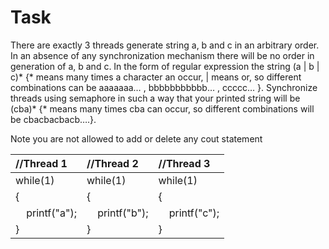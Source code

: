 # Task
There are exactly 3 threads generate string a, b and c in an arbitrary order. In an absence of any
synchronization mechanism there will be no order in generation of a, b and c. In the form of regular
expression the string (a | b | c)* {* means many times a character an occur, | means or, so different
combinations can be aaaaaaa… , bbbbbbbbbbb… , ccccc… }. Synchronize threads using semaphore in
such a way that your printed string will be (cba)* {* means many times cba can occur, so different
combinations will be cbacbacbacb….}.

Note you are not allowed to add or delete any cout statement


| //Thread 1        | //Thread 2        | //Thread 3        |
| :---              | :---              | :---              |
| while(1)          | while(1)          | while(1)          |
| {                 | {                 | {                 |
|     printf("a");  |     printf("b");  |     printf("c");  |
| }                 | }                 | }                 |
